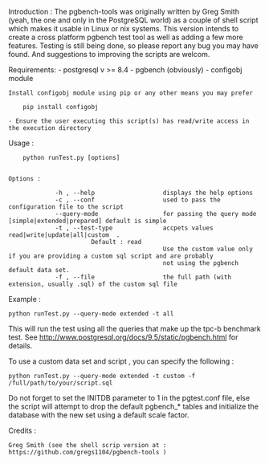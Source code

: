 
Introduction :
	The pgbench-tools was originally written by Greg Smith (yeah, the one and only in the PostgreSQL world) as a couple
        of shell script which makes it usable in Linux or nix systems.
        This version intends to create a cross platform pgbench test tool as well as adding a few more features. Testing is
        still being done, so please report any bug you may have found. And suggestions to improving the scripts are welcom.

Requirements:
	- postgresql v >= 8.4
	- pgbench (obviously) 
	- configobj module
	
	Install configobj module using pip or any other means you may prefer
	
		pip install configobj   

	- Ensure the user executing this script(s) has read/write access in the execution directory


Usage : 

        python runTest.py [options]
                

	Options : 

                 -h , --help                   displays the help options
                 -c , --conf                   used to pass the configuration file to the script
                 --query-mode                  for passing the query mode [simple|extended|prepared] default is simple
                 -t , --test-type              accpets values read|write|update|all|custom  . 
					       Default : read
                                               Use the custom value only if you are providing a custom sql script and are probably
                                               not using the pgbench default data set.
                 -f , --file                   the full path (with extension, usually .sql) of the custom sql file


Example :

	python runTest.py --query-mode extended -t all 


This will run the test using all the queries that make up the tpc-b benchmark test. See http://www.postgresql.org/docs/9.5/static/pgbench.html
for details.

To use a custom data set and script , you can specify the following :
	
	python runTest.py --query-mode extended -t custom -f /full/path/to/your/script.sql


Do not forget to set the INITDB parameter to 1 in the pgtest.conf file, else the script will attempt to drop the default pgbench_* tables and 
initialize the database with the new set using a default scale factor.


Credits :

	Greg Smith (see the shell scrip version at : https://github.com/gregs1104/pgbench-tools ) 
